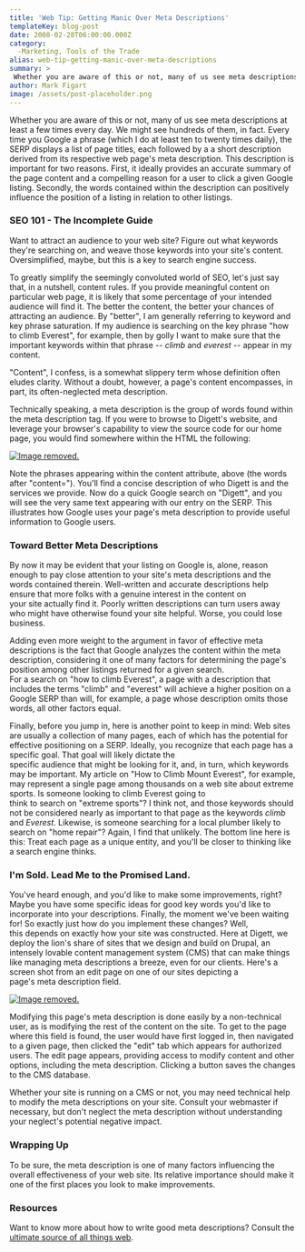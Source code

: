 ```yaml
---
title: 'Web Tip: Getting Manic Over Meta Descriptions'
templateKey: blog-post
date: 2008-02-28T06:00:00.000Z
category: 
  -Marketing, Tools of the Trade
alias: web-tip-getting-manic-over-meta-descriptions
summary: > 
 Whether you are aware of this or not, many of us see meta descriptions at least a few times every day. We might see hundreds of them, in fact. Every time you Google a phrase (which I do at least ten to twenty times daily), the SERP displays a list of page titles, each followed by a a short description derived from its respective web page's meta description.
author: Mark Figart
image: /assets/post-placeholder.png
---
```


Whether you are aware of this or not, many of us see meta descriptions at least a few times every day. We might see hundreds of them, in fact. Every time you Google a phrase (which I do at least ten to twenty times daily), the SERP displays a list of page titles, each followed by a a short description derived from its respective web page's meta description. This description is important for two reasons. First, it ideally provides an accurate summary of the page content and a compelling reason for a user to click a given Google listing. Secondly, the words contained within the description can positively influence the position of a listing in relation to other listings.

### SEO 101 - The Incomplete Guide

Want to attract an audience to your web site? Figure out what keywords they're searching on, and weave those keywords into your site's content. Oversimplified, maybe, but this is a key to search engine success.

To greatly simplify the seemingly convoluted world of SEO, let's just say that, in a nutshell, content rules. If you provide meaningful content on particular web page, it is likely that some percentage of your intended audience will find it. The better the content, the better your chances of attracting an audience. By "better", I am generally referring to keyword and key phrase saturation. If my audience is searching on the key phrase "how to climb Everest", for example, then by golly I want to make sure that the important keywords within that phrase -- _climb_ and _everest_ -- appear in my content.

"Content", I confess, is a somewhat slippery term whose definition often eludes clarity. Without a doubt, however, a page's content encompasses, in part, its often-neglected meta description.

Technically speaking, a meta description is the group of words found within the meta description tag. If you were to browse to Digett's website, and leverage your browser's capability to view the source code for our home page, you would find somewhere within the HTML the following:

> <meta name="description" content="Web marketing, publishing and design for the web from a Boerne, Texas based interactive media and marketing firm. Our Services include search engine marketing, search engine optimization, email campaigns, drupal  
> customization and content management." />

[![Image removed.](/core/misc/icons/e32700/error.svg "This image has been removed. For security reasons, only images from the local domain are allowed.")](/imce/browse "Add image to imceimage")

Note the phrases appearing within the content attribute, above (the words after "content="). You'll find a concise description of who Digett is and the services we provide. Now do a quick Google search on "Digett", and you will see the very same text appearing with our entry on the SERP. This illustrates how Google uses your page's meta description to provide useful information to Google users.

### Toward Better Meta Descriptions

By now it may be evident that your listing on Google is, alone, reason enough to pay close attention to your site's meta descriptions and the words contained therein. Well-written and accurate descriptions help ensure that more folks with a genuine interest in the content on  
your site actually find it. Poorly written descriptions can turn users away who might have otherwise found your site helpful. Worse, you could lose business.

Adding even more weight to the argument in favor of effective meta descriptions is the fact that Google analyzes the content within the meta description, considering it one of many factors for determining the page's position among other listings returned for a given search.  
For a search on "how to climb Everest", a page with a description that includes the terms "climb" and "everest" will achieve a higher position on a Google SERP than will, for example, a page whose description omits those words, all other factors equal.

Finally, before you jump in, here is another point to keep in mind: Web sites are usually a collection of many pages, each of which has the potential for effective positioning on a SERP. Ideally, you recognize that each page has a specific goal. That goal will likely dictate the  
specific audience that might be looking for it, and, in turn, which keywords may be important. My article on "How to Climb Mount Everest", for example, may represent a single page among thousands on a web site about extreme sports. Is someone looking to climb Everest going to  
think to search on "extreme sports"? I think not, and those keywords should not be considered nearly as important to that page as the keywords _climb_ and _Everest_. Likewise, is someone searching for a local plumber likely to search on "home repair"? Again, I find that unlikely. The bottom line here is this: Treat each page as a unique entity, and you'll be closer to thinking like a search engine thinks.

### I'm Sold. Lead Me to the Promised Land.

You've heard enough, and you'd like to make some improvements, right? Maybe you have some specific ideas for good key words you'd like to incorporate into your descriptions. Finally, the moment we've been waiting for! So exactly just how do you implement these changes? Well,  
this depends on exactly how your site was constructed. Here at Digett, we deploy the lion's share of sites that we design and build on Drupal, an intensely lovable content management system (CMS) that can make things like managing meta descriptions a breeze, even for our clients. Here's a screen shot from an edit page on one of our sites depicting a  
page's meta description field.

[![Image removed.](/core/misc/icons/e32700/error.svg "This image has been removed. For security reasons, only images from the local domain are allowed.")](/imce/browse "Add image to imceimage")

Modifying this page's meta description is done easily by a non-technical user, as is modifying the rest of the content on the site. To get to the page where this field is found, the user would have first logged in, then navigated to a given page, then clicked the "edit" tab which appears for authorized users. The edit page appears, providing access to modify content and other options, including the meta description. Clicking a button saves the changes to the CMS database.

Whether your site is running on a CMS or not, you may need technical help to modify the meta descriptions on your site. Consult your webmaster if necessary, but don't neglect the meta description without understanding your neglect's potential negative impact.

### Wrapping Up

To be sure, the meta description is one of many factors influencing the overall effectiveness of your web site. Its relative importance should make it one of the first places you look to make improvements.

### Resources

Want to know more about how to write good meta descriptions? Consult the [ultimate source of all things web](http://googlewebmastercentral.blogspot.com/2007/09/improve-snippets-with-meta-description.html).